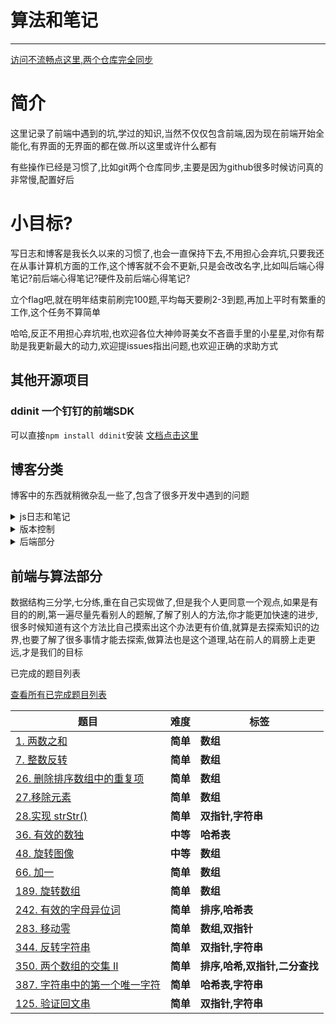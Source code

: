 # 算法和笔记
---
[访问不流畅点这里,两个仓库完全同步](https://gitee.com/moshuying/AlgorithmAndBlog)
# 简介

这里记录了前端中遇到的坑,学过的知识,当然不仅仅包含前端,因为现在前端开始全能化,有界面的无界面的都在做.所以这里或许什么都有

有些操作已经是习惯了,比如git两个仓库同步,主要是因为github很多时候访问真的非常慢,配置好后
# 小目标?

写日志和博客是我长久以来的习惯了,也会一直保持下去,不用担心会弃坑,只要我还在从事计算机方面的工作,这个博客就不会不更新,只是会改改名字,比如叫后端心得笔记?前后端心得笔记?硬件及前后端心得笔记?

立个flag吧,就在明年结束前刷完100题,平均每天要刷2-3到题,再加上平时有繁重的工作,这个任务不算简单

哈哈,反正不用担心弃坑啦,也欢迎各位大神帅哥美女不吝啬手里的小星星,对你有帮助是我更新最大的动力,欢迎提issues指出问题,也欢迎正确的求助方式

## 其他开源项目
### ddinit 一个钉钉的前端SDK
可以直接`npm install ddinit`安装
[文档点击这里](https://github.com/moshuying/ddinit)

## 博客分类

博客中的东西就稍微杂乱一些了,包含了很多开发中遇到的问题

<details>

<summary>js日志和笔记</summary>

# JavaScript部分

学而不思则罔,思而不学则怠,学的越多越深刻感受到这句话的重要性,这里记录日常开发中遇到的坑,时不时会打开看看

关于算法方面目前在刷leetcode一边做项目(还没有找到合适的工作)一遍刷,保持一周2-4次的频率吧,项目要紧可能会减慢[点击这里](https://github.com/moshuying/AlgorithmAndBlog/tree/master/blog/javascript)进入算法笔记

| 已完成的JavaScript笔记 |
| --- |
| [前端与编译原理 用js去运行js代码 js2run](https://github.com/moshuying/AlgorithmAndBlog/blob/master/blog/javascript/js2run%20%E7%94%A8js%E5%8E%BB%E8%BF%90%E8%A1%8Cjs%E4%BB%A3%E7%A0%81.md)|
|[JavaScript闭包使用姿势指南](https://github.com/moshuying/AlgorithmAndBlog/blob/master/blog/javascript/JavaScript%E9%97%AD%E5%8C%85%E4%BD%BF%E7%94%A8%E5%A7%BF%E5%8A%BF%E6%8C%87%E5%8D%97.md)|
|[javascript 解决默认取整的坑(目前已知的最佳解决方案)](https://github.com/moshuying/AlgorithmAndBlog/blob/master/blog/javascript/javascript%20%E8%A7%A3%E5%86%B3%E9%BB%98%E8%AE%A4%E5%8F%96%E6%95%B4%E7%9A%84%E5%9D%91(%E7%9B%AE%E5%89%8D%E5%B7%B2%E7%9F%A5%E7%9A%84%E6%9C%80%E4%BD%B3%E8%A7%A3%E5%86%B3%E6%96%B9%E6%A1%88).md)|
# vue

有些是使用过程中出现的bug,有些是使用心得
不过它作为一个框架来说,用熟了,然后研究一下实现原理就更好了

| vue |
| --- |
|[vue 首次加载缓慢 刷新后加载缓慢 原因及解决方案](https://github.com/moshuying/AlgorithmAndBlog/blob/master/blog/vue/vue%20%E9%A6%96%E6%AC%A1%E5%8A%A0%E8%BD%BD%E7%BC%93%E6%85%A2%20%E5%88%B7%E6%96%B0%E5%90%8E%E5%8A%A0%E8%BD%BD%E7%BC%93%E6%85%A2%20%E5%8E%9F%E5%9B%A0%E5%8F%8A%E8%A7%A3%E5%86%B3%E6%96%B9%E6%A1%88.md)|
|[vue+ Mock.js 生成随机数据,拦截 Ajax 请求](https://github.com/moshuying/AlgorithmAndBlog/blob/master/blog/vue/vue%2B%20Mock.js%20%E7%94%9F%E6%88%90%E9%9A%8F%E6%9C%BA%E6%95%B0%E6%8D%AE%2C%E6%8B%A6%E6%88%AA%20Ajax%20%E8%AF%B7%E6%B1%82.md)|
|[vue-cli 3.x 创建项目失败解决方案](https://github.com/moshuying/AlgorithmAndBlog/blob/master/blog/vue/vue-cli%203.x%20%E5%88%9B%E5%BB%BA%E9%A1%B9%E7%9B%AE%E5%A4%B1%E8%B4%A5%E8%A7%A3%E5%86%B3%E6%96%B9%E6%A1%88.md)|
# vscode

前端开发神器,当代程序员手中的vim,不多哔哔

|vscode|
| --- |
|[VSCode 使用Settings Sync同步配置(最新版傻瓜教程)](https://github.com/moshuying/AlgorithmAndBlog/blob/master/blog/vscode/VSCode%20%E4%BD%BF%E7%94%A8Settings%20Sync%E5%90%8C%E6%AD%A5%E9%85%8D%E7%BD%AE(%E6%9C%80%E6%96%B0%E7%89%88%E5%82%BB%E7%93%9C%E6%95%99%E7%A8%8B).md)|
|[VSCode 远程开发(带免密)](https://github.com/moshuying/AlgorithmAndBlog/blob/master/blog/vscode/VSCode%20%E8%BF%9C%E7%A8%8B%E5%BC%80%E5%8F%91(%E5%B8%A6%E5%85%8D%E5%AF%86).md)|
|[vscode保存代码，自动按照eslint规范格式化代码设置](https://github.com/moshuying/AlgorithmAndBlog/blob/master/blog/vscode/vscode%E4%BF%9D%E5%AD%98%E4%BB%A3%E7%A0%81%EF%BC%8C%E8%87%AA%E5%8A%A8%E6%8C%89%E7%85%A7eslint%E8%A7%84%E8%8C%83%E6%A0%BC%E5%BC%8F%E5%8C%96%E4%BB%A3%E7%A0%81%E8%AE%BE%E7%BD%AE.md)|
|[详解 ESLint 规则](https://github.com/moshuying/AlgorithmAndBlog/blob/master/blog/vscode/%E8%AF%A6%E8%A7%A3%20ESLint%20%E8%A7%84%E5%88%99.md)|
</details>
<details>

<summary>版本控制</summary>

## git
目前仅学习了git将来项目需要或者有更好的版本管理器就再学新的
文章内的内容仅够日常使用,出了问题可能还得百度..

|版本控制已完成部分|
| --- |
|[git常用小操作](https://github.com/moshuying/AlgorithmAndBlog/blob/master/blog/version%20control/git/git%E5%B8%B8%E7%94%A8%E5%B0%8F%E6%93%8D%E4%BD%9C.md)|
|[git基本操作](https://github.com/moshuying/AlgorithmAndBlog/blob/master/blog/version%20control/git/git%E5%9F%BA%E6%9C%AC%E6%93%8D%E4%BD%9C.md)|
</details>
<details>

<summary>后端部分</summary>

因为个人比较偏好liunx系统做一些操作,命令行是个很好用的东西,所以也会有liunx的一些笔记,不过研究的比较浅[点击这里](https://github.com/moshuying/AlgorithmAndBlog/tree/master/blog/liunx)进入liunx笔记

后端目前对python和php以及nodejs较为熟悉,php很久没有使用了,可能会渐渐废弃,目前用nodejs稍多一点

还有一些开源框架的使用心得包含一些框架的bug呀,深坑之类的可以去看我的博客,也可以直接搜索目录,大多数bug都能百度到不过有的bug情况特殊,不仅报错信息冗长复杂,百度也很难以解决,这里对我遇到的一些bug进行了详细的记录同时也记下了很多解决方法,有的博客对文章名字长度有限制,可以看看这里的记录

## liunx

liunx我用的比较多,但是没有系统的去学习这些操作,部署项目和基本的系统管理够了就没再深入了解,更多的是直接部署环境之类的

|liunx|
| --- |
|[centos7 安装docker 手动和脚本安装 换源  卸载](https://github.com/moshuying/AlgorithmAndBlog/blob/master/blog/liunx/centos7%20%E5%AE%89%E8%A3%85docker%20%E6%89%8B%E5%8A%A8%E5%92%8C%E8%84%9A%E6%9C%AC%E5%AE%89%E8%A3%85%20%E6%8D%A2%E6%BA%90%20%20%E5%8D%B8%E8%BD%BD.md)|
|[liunx的一些bug解决办法](https://github.com/moshuying/AlgorithmAndBlog/blob/master/blog/liunx/liunx%E7%9A%84%E4%B8%80%E4%BA%9Bbug%E8%A7%A3%E5%86%B3%E5%8A%9E%E6%B3%95%20.md)|
|[liunx下远程anaconda 搭建](https://github.com/moshuying/AlgorithmAndBlog/blob/master/blog/liunx/liunx%E4%B8%8B%E8%BF%9C%E7%A8%8Banaconda%20%E6%90%AD%E5%BB%BA.md)|
|[screen命令详解](https://github.com/moshuying/AlgorithmAndBlog/blob/master/blog/liunx/screen%E5%91%BD%E4%BB%A4%E8%AF%A6%E8%A7%A3.md)|
|[Ubuntu apache安装,配置,卸载](https://github.com/moshuying/AlgorithmAndBlog/blob/master/blog/liunx/Ubuntu%20apache%E5%AE%89%E8%A3%85%2C%E9%85%8D%E7%BD%AE%2C%E5%8D%B8%E8%BD%BD.md)|
|[ubuntu更新源](https://github.com/moshuying/AlgorithmAndBlog/blob/master/blog/liunx/ubuntu%E6%9B%B4%E6%96%B0%E6%BA%90.md)|
|[阿里云云盾清除](https://github.com/moshuying/AlgorithmAndBlog/blob/master/blog/liunx/%E9%98%BF%E9%87%8C%E4%BA%91%E4%BA%91%E7%9B%BE%E6%B8%85%E9%99%A4.md)|
|[在liunx上安装taiga](https://github.com/moshuying/AlgorithmAndBlog/blob/master/blog/liunx/%E5%9C%A8liunx%E4%B8%8A%E5%AE%89%E8%A3%85taiga.md)|

## docker

高性能容器怎么能不学习呢,偶尔搭个小环境也是用的到的

|docker|
|---|
|[docker 给运行中的容器添加映射端口](https://github.com/moshuying/AlgorithmAndBlog/blob/master/blog/docker/docker%20%E7%BB%99%E8%BF%90%E8%A1%8C%E4%B8%AD%E7%9A%84%E5%AE%B9%E5%99%A8%E6%B7%BB%E5%8A%A0%E6%98%A0%E5%B0%84%E7%AB%AF%E5%8F%A3.md)|
|[docker安装hadoop](https://github.com/moshuying/AlgorithmAndBlog/blob/master/blog/docker/docker%E5%AE%89%E8%A3%85hadoop.md)|
|[docker基本操作](https://github.com/moshuying/AlgorithmAndBlog/blob/master/blog/docker/docker%E5%9F%BA%E6%9C%AC%E6%93%8D%E4%BD%9C.md)|
## python

对于python我没有深入学习,仅仅拿它做了一些小程序,因为学习曲线非常平缓,感觉就是拿来就能用的东西,所有关于它的学习笔记比较少,而且爬虫又容易去局里喝茶,很多东西写了也不会发出来...

|python|
|---|
|[Python3 获取任意贴吧 最新帖子 以及获取后制作 词云图详细教程 python3数据写入](https://github.com/moshuying/AlgorithmAndBlog/blob/master/blog/python/Python3%20%E8%8E%B7%E5%8F%96%E4%BB%BB%E6%84%8F%E8%B4%B4%E5%90%A7%20%E6%9C%80%E6%96%B0%E5%B8%96%E5%AD%90%20%E4%BB%A5%E5%8F%8A%E8%8E%B7%E5%8F%96%E5%90%8E%E5%88%B6%E4%BD%9C%20%E8%AF%8D%E4%BA%91%E5%9B%BE%E8%AF%A6%E7%BB%86%E6%95%99%E7%A8%8B%20python3%E6%95%B0%E6%8D%AE%E5%86%99%E5%85%A5.md)|
</details>

## 前端与算法部分

数据结构三分学,七分练,重在自己实现做了,但是我个人更同意一个观点,如果是有目的的刷,第一遍尽量先看别人的题解,了解了别人的方法,你才能更加快速的进步,很多时候知道有这个方法比自己摸索出这个办法更有价值,就算是去探索知识的边界,也要了解了很多事情才能去探索,做算法也是这个道理,站在前人的肩膀上走更远,才是我们的目标

已完成的题目列表

[查看所有已完成题目列表](https://github.com/moshuying/AlgorithmAndBlog/tree/master/blog/leetcode)

| 题目| 难度 | 标签 |
| --- | --- | --- |
| [1. 两数之和](https://github.com/moshuying/AlgorithmAndBlog/blob/master/blog/leetcode/%E5%89%8D%E7%AB%AF%E4%B8%8E%E7%AE%97%E6%B3%95%20leetcode%201.%20%E4%B8%A4%E6%95%B0%E4%B9%8B%E5%92%8C.md) |  **简单** | **数组** |
| [7. 整数反转](https://github.com/moshuying/AlgorithmAndBlog/blob/master/blog/leetcode/%E5%89%8D%E7%AB%AF%E4%B8%8E%E7%AE%97%E6%B3%95%20leetcode%207.%20%E6%95%B4%E6%95%B0%E5%8F%8D%E8%BD%AC.md) | **简单** | **数组** |
| [26. 删除排序数组中的重复项](https://github.com/moshuying/AlgorithmAndBlog/blob/master/blog/leetcode/%E5%89%8D%E7%AB%AF%E4%B8%8E%E7%AE%97%E6%B3%95%20leetcode%2026.%20%E5%88%A0%E9%99%A4%E6%8E%92%E5%BA%8F%E6%95%B0%E7%BB%84%E4%B8%AD%E7%9A%84%E9%87%8D%E5%A4%8D%E9%A1%B9.md) | **简单** | **数组** |
| [27.移除元素](https://github.com/moshuying/AlgorithmAndBlog/blob/master/blog/leetcode/%E5%89%8D%E7%AB%AF%E4%B8%8E%E7%AE%97%E6%B3%95%20leetcode%2027.%E7%A7%BB%E9%99%A4%E5%85%83%E7%B4%A0.md) | **简单** | **数组** |
| [28.实现 strStr() ](https://github.com/moshuying/AlgorithmAndBlog/blob/master/blog/leetcode/%E5%89%8D%E7%AB%AF%E4%B8%8E%E7%AE%97%E6%B3%95%20leetcode%2028.%E5%AE%9E%E7%8E%B0%20strStr()%20.md) |  **简单** | **双指针,字符串** |
| [36. 有效的数独](https://github.com/moshuying/AlgorithmAndBlog/blob/master/blog/leetcode/%E5%89%8D%E7%AB%AF%E4%B8%8E%E7%AE%97%E6%B3%95%20leetcode%2036.%20%E6%9C%89%E6%95%88%E7%9A%84%E6%95%B0%E7%8B%AC%20.md) |  **中等** | **哈希表** |
| [48. 旋转图像](https://github.com/moshuying/AlgorithmAndBlog/blob/master/blog/leetcode/%E5%89%8D%E7%AB%AF%E4%B8%8E%E7%AE%97%E6%B3%95%20leetcode%2048.%20%E6%97%8B%E8%BD%AC%E5%9B%BE%E5%83%8F.md) |  **中等** | **数组** |
| [66. 加一](https://github.com/moshuying/AlgorithmAndBlog/blob/master/blog/leetcode/%E5%89%8D%E7%AB%AF%E4%B8%8E%E7%AE%97%E6%B3%95%20leetcode%2066.%20%E5%8A%A0%E4%B8%80.md) |  **简单** | **数组** |
| [189. 旋转数组](https://github.com/moshuying/AlgorithmAndBlog/blob/master/blog/leetcode/%E5%89%8D%E7%AB%AF%E4%B8%8E%E7%AE%97%E6%B3%95%20leetcode%20189.%20%E6%97%8B%E8%BD%AC%E6%95%B0%E7%BB%84.md) |  **简单** | **数组** |
| [242. 有效的字母异位词](https://github.com/moshuying/AlgorithmAndBlog/blob/master/blog/leetcode/%E5%89%8D%E7%AB%AF%E4%B8%8E%E7%AE%97%E6%B3%95%20leetcode%20242.%20%E6%9C%89%E6%95%88%E7%9A%84%E5%AD%97%E6%AF%8D%E5%BC%82%E4%BD%8D%E8%AF%8D.md) |  **简单** | **排序,哈希表** |
| [283. 移动零](https://github.com/moshuying/AlgorithmAndBlog/blob/master/blog/leetcode/%E5%89%8D%E7%AB%AF%E4%B8%8E%E7%AE%97%E6%B3%95%20leetcode%20283.%20%E7%A7%BB%E5%8A%A8%E9%9B%B6.md) |  **简单** | **数组,双指针** |
| [344. 反转字符串](https://github.com/moshuying/AlgorithmAndBlog/blob/master/blog/leetcode/%E5%89%8D%E7%AB%AF%E4%B8%8E%E7%AE%97%E6%B3%95%20leetcode%20344.%20%E5%8F%8D%E8%BD%AC%E5%AD%97%E7%AC%A6%E4%B8%B2.md) |  **简单** | **双指针,字符串** |
| [350. 两个数组的交集 II](https://github.com/moshuying/AlgorithmAndBlog/blob/master/blog/leetcode/%E5%89%8D%E7%AB%AF%E4%B8%8E%E7%AE%97%E6%B3%95%20leetcode%20350.%20%E4%B8%A4%E4%B8%AA%E6%95%B0%E7%BB%84%E7%9A%84%E4%BA%A4%E9%9B%86%20II.md) |  **简单** | **排序,哈希,双指针,二分查找** |
| [387. 字符串中的第一个唯一字符](https://github.com/moshuying/AlgorithmAndBlog/blob/master/blog/leetcode/%E5%89%8D%E7%AB%AF%E4%B8%8E%E7%AE%97%E6%B3%95%20leetcode%20387.%20%E5%AD%97%E7%AC%A6%E4%B8%B2%E4%B8%AD%E7%9A%84%E7%AC%AC%E4%B8%80%E4%B8%AA%E5%94%AF%E4%B8%80%E5%AD%97%E7%AC%A6.md) |  **简单** | **哈希表,字符串** |
|[125. 验证回文串](https://github.com/moshuying/AlgorithmAndBlog/blob/master/blog/leetcode/%E5%89%8D%E7%AB%AF%E4%B8%8E%E7%AE%97%E6%B3%95%20leetcode%20125.%20%E9%AA%8C%E8%AF%81%E5%9B%9E%E6%96%87%E4%B8%B2.md)|**简单**|**双指针,字符串**|



